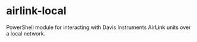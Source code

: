 # airlink-local
PowerShell module for interacting with Davis Instruments AirLink units over a local network.
